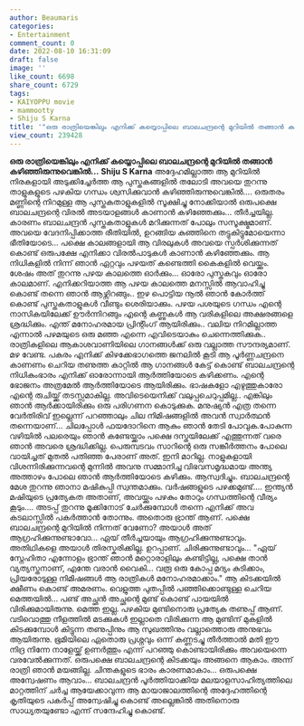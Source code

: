 ```yaml
---
author: Beaumaris
categories:
- Entertainment
comment_count: 0
date: 2022-08-10 16:31:09
draft: false
image: ''
like_count: 6698
share_count: 6729
tags:
- KAIYOPPU movie
- mammootty
- Shiju S Karna
title: '"ഒരു രാത്രിയെങ്കിലും എനിക്ക് കയ്യൊപ്പിലെ ബാലചന്ദ്രന്റെ മുറിയിൽ തങ്ങാൻ കഴിഞ്ഞിരുന്നുവെങ്കിൽ..."'
view_count: 239428
---
```


**ഒരു രാത്രിയെങ്കിലും എനിക്ക് കയ്യൊപ്പിലെ ബാലചന്ദ്രന്റെ മുറിയിൽ തങ്ങാൻ കഴിഞ്ഞിരുന്നുവെങ്കിൽ...** **Shiju S Karna** അദ്ദേഹമില്ലാത്ത ആ മുറിയിൽ നിരകളായി അടുക്കിച്ചേർത്ത ആ പുസ്തകങ്ങളിൽ തലോടി അവയെ തുറന്നു താളുകളുടെ പഴകിയ ഗന്ധം ശ്വസിക്കുവാൻ കഴിഞ്ഞിരുന്നുവെങ്കിൽ.... ഒരുതരം മണ്ണിന്റെ നിറമുള്ള ആ പുസ്തകതാളുകളിൽ സൂക്ഷിച്ചു നോക്കിയാൽ ഒരുപക്ഷെ ബാലചന്ദ്രന്റെ വിരൽ അടയാളങ്ങൾ കാണാൻ കഴിഞ്ഞേക്കും... തീർച്ചയില്ല. കാരണം ബാലചന്ദ്രൻ പുസ്തകതാളുകൾ മറിക്കുന്നത് പോലും സസൂക്ഷ്മമാണ്. അവയെ വേദനിപ്പിക്കാത്ത രീതിയിൽ, ഉറങ്ങിയ കുഞ്ഞിനെ തട്ടുകിട്ടുമോയെന്നാ ഭീതിയോടെ... പക്ഷെ കാലങ്ങളായി ആ വിരലുകൾ അവയെ സ്പർശിക്കുന്നത് കൊണ്ട് ഒരുപക്ഷേ എനിക്കാ വിരൽപാടുകൾ കാണാൻ കഴിഞ്ഞേക്കും. ആ നിധികളിൽ നിന്ന് ഞാൻ ഏറ്റവും പഴയത് കണ്ടെത്തി കൈകളിൽ വെയ്ക്കും. ശേഷം അത് തുറന്നു പഴയ കാലത്തെ ഓർക്കും... ഓരോ പുസ്തകവും ഓരോ കാലമാണ്. എനിക്കറിയാത്ത ആ പഴയ കാലത്തെ മനസ്സിൽ ആവാഹിച്ചു കൊണ്ട് തന്നെ ഞാൻ ആഴ്ന്നിറങ്ങും.. ഇഴ പൊട്ടിയ നൂൽ ഞാൻ കോർത്ത് കൊണ്ട് പുസ്തകതാളുകൾ വീണ്ടും ശെരിയാക്കും. പഴയ പശയുടെ ഗന്ധം എന്റെ നാസികയിലേക്ക് ഊർന്നിറങ്ങും എന്റെ കണ്ണുകൾ ആ വരികളിലെ അക്ഷരങ്ങളെ ശ്രദ്ധിക്കും. എന്ത് മനോഹരമായ പ്രിന്റിംഗ് ആയിരിക്കും.. വലിയ നിറമില്ലാത്ത എന്നാൽ പഴമയുടെ ഒരു മഞ്ഞ എന്നെ എവിടെയാകും ചെന്നെത്തിക്കുക.. രാത്രികളിലെ ആകാശവാണിയിലെ ഗാനങ്ങൾക്ക് ഒരു വല്ലാത്ത സൗന്ദര്യമാണ്. മഴ വേണ്ട. പകരം എനിക്ക് കിഴക്കേഭാഗത്തെ ജനലിൽ കൂടി ആ പൂർണ്ണചന്ദ്രനെ കാണണം ചെറിയ തണുത്ത കാറ്റിൽ ആ ഗാനങ്ങൾ കേട്ട് കൊണ്ട് ബാലചന്ദ്രന്റെ നിധികുംഭാരം എനിക്ക് ഓരോന്നായി ആർത്തിയോടെ കഴിക്കണം. എന്റെ ഭോജനം അത്രമേൽ ആർത്തിയോടെ ആയിരിക്കും. ഭാഷകളോ എഴുത്തുകാരോ എന്റെ രുചിയ്ക്ക് തടസ്സമാകില്ല. അവിടെയെനിക്ക് വലുപ്പചെറുപ്പമില്ല.. എങ്കിലും ഞാൻ ആർക്കായിരിക്കും ഒരു പരിഗണന കൊടുക്കുക. മനുഷ്യൻ എത്ര തന്നെ വേർതിരിവ് ഇല്ലെന്ന് പറഞ്ഞാലും ചില നിമിഷങ്ങളിൽ അവൻ സ്വാർത്ഥൻ തന്നെയാണ്... ചിലപ്പോൾ ഫയദോറിനെ ആകും ഞാൻ തേടി പോവുക.പോകുന്ന വഴിയിൽ പലരെയും ഞാൻ കണ്ടേയ്ക്കാം പക്ഷെ ദസ്തയിലേക്ക് എത്തുന്നത് വരെ ഞാൻ അവരെ ശ്രദ്ധിക്കില്ല. പെരുമ്പടവം സാറിന്റെ ഒരു സങ്കീർത്തനം പോലെ വായിച്ചത് മുതൽ പതിഞ്ഞ പേരാണ് അത്. ഇനി മാറില്ല. നാളുകളായി വിശന്നിരിക്കുന്നവന്റെ മുന്നിൽ അവനു സമ്മാനിച്ച വിഭവസമൃദ്ധമായ അന്ത്യ അത്താഴം പോലെ ഞാൻ ആർത്തിയോടെ കഴിക്കും. ആസ്വദിച്ചും. ബാലചന്ദ്രന്റെ മേശ തുറന്നു ഞാനാ മഷികുപ്പി സ്വന്തമാക്കും. വർഷങ്ങളുടെ പഴക്കമുണ്ട്.... ഇന്ത്യൻ മഷിയുടെ പ്രത്യേകത അതാണ്, അവയ്ക്കും പഴകും തോറും ഗന്ധത്തിന്റെ വീര്യം കൂടും.... അടപ്പ് തുറന്നു മൂക്കിനോട് ചേർക്കുമ്പോൾ തന്നെ എനിക്ക് അവ കടലാസ്സിൽ പകർത്താൻ തോന്നും. അതൊരു ഭ്രാന്ത് ആണ്. പക്ഷെ ബാലചന്ദ്രന്റെ മുറിയിൽ നിന്നത് വേണോ? അയാൾ അത് ആഗ്രഹിക്കുന്നുണ്ടാവോ... ഏയ്‌ തീർച്ചയായും ആഗ്രഹിക്കുന്നുണ്ടാവും. അതിഥികളെ അയാൾ തിരസ്കരിക്കില്ല. ഉറപ്പാണ്. ചിരിക്കുന്നുണ്ടാവും... "ഏയ്‌ സ്നേഹിതാ എന്നോളം ഭ്രാന്ത് ഞാൻ മറ്റൊരാളിലും കണ്ടിട്ടില്ല, പക്ഷെ താൻ വ്യത്യസ്തനാണ്, എന്തേ വരാൻ വൈകി... വരൂ ഒരു കോപ്പ മദ്യം കുടിക്കാം, പ്രിയരോടുള്ള നിമിഷങ്ങൾ ആ രാത്രികൾ മനോഹരമാക്കാം." ആ കിടക്കയിൽ ക്ഷീണം കൊണ്ട് അമരണം. വെളുത്ത പുതപ്പിൽ പഞ്ഞിക്കൊണ്ടുള്ള ചെറിയ മെത്തയിൽ... പണ്ട് അച്ഛൻ അച്ഛന്റെ മുണ്ട് കൊണ്ട് പായയിൽ വിരിക്കുമായിരുന്നു. മെത്ത ഇല്ല. പഴകിയ മുണ്ടിനൊരു പ്രത്യേക തണുപ്പ് ആണ്. വടിവൊത്തു നീളത്തിൽ മടക്കുകൾ ഇല്ലാതെ വിരിക്കുന്ന ആ മുണ്ടിന് മുകളിൽ കിടക്കുമ്പോൾ കിട്ടുന്ന തണുപ്പിനും ആ സുഖത്തിനും വല്ലാത്തൊരു അനുഭവം ആയിരുന്നു. ഭൂമിയിലെ ഏതൊരു പ്രശ്നവും ഒന്ന് കണ്ണടച്ചു തീർത്താൽ മതി ഈ നിദ്ര നിന്നേ നാളേയ്ക്ക് ഉണർത്തും എന്ന് പറഞ്ഞു കൊണ്ടായിരിക്കും അവയെന്നെ വരവേൽക്കുന്നത്. ഒരുപക്ഷെ ബാലചന്ദ്രന്റെ കിടക്കയും അങ്ങനെ ആകാം. അന്ന് രാത്രി ഞാൻ മയങ്ങില്ല. ചിന്തകളുടെ ഭാരം കാരണമാകാം... ഒരുപക്ഷെ അന്വേഷണം ആവാം... ബാലചന്ദ്രൻ പൂർത്തിയാക്കിയ മലയാളസാഹിത്യത്തിലെ മാറ്റത്തിന് ചർച്ച ആയേക്കാവുന്ന ആ മായാജാലത്തിന്റെ അദ്ദേഹത്തിന്റെ കൃതിയുടെ പകർപ്പ് അന്വേഷിച്ചു കൊണ്ട് അല്ലെങ്കിൽ അതിനൊരു സാധ്യതയുണ്ടോ എന്ന് സന്ദേഹിച്ചു കൊണ്ട്.